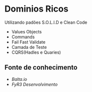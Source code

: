 
# Dominios Ricos
Utilizando padões S.O.L.I.D e Clean Code
 * Values Objects
 * Commands
 * Fail Fast Validate
 * Camada de Teste
 * CQRS(Hadles e Quaries)
 
 ## Fonte de conhecimento
  * *Balta.io*
  * *FyR3 Desenvolvimento*
